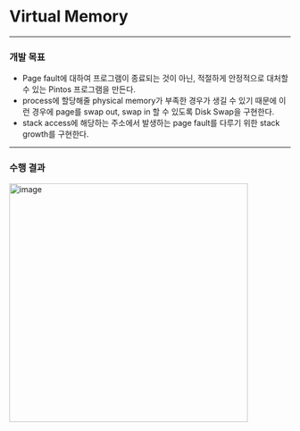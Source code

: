 # Virtual Memory
------
### 개발 목표
-	Page fault에 대하여 프로그램이 종료되는 것이 아닌, 적절하게 안정적으로 대처할 수 있는 Pintos 프로그램을 만든다.
-	process에 할당해줄 physical memory가 부족한 경우가 생길 수 있기 때문에 이런 경우에 page를 swap out, swap in 할 수 있도록 Disk Swap을 구현한다.
-	stack access에 해당하는 주소에서 발생하는 page fault를 다루기 위한 stack growth를 구현한다.
-------
### 수행 결과
<img width="427" alt="image" src="https://user-images.githubusercontent.com/57051773/134831055-9dd0891f-510c-481c-8494-cb8370928895.png">
